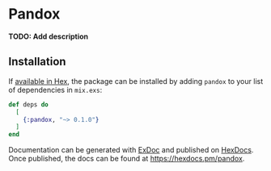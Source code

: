 # Pandox

**TODO: Add description**

## Installation

If [available in Hex](https://hex.pm/docs/publish), the package can be installed
by adding `pandox` to your list of dependencies in `mix.exs`:

```elixir
def deps do
  [
    {:pandox, "~> 0.1.0"}
  ]
end
```

Documentation can be generated with [ExDoc](https://github.com/elixir-lang/ex_doc)
and published on [HexDocs](https://hexdocs.pm). Once published, the docs can
be found at <https://hexdocs.pm/pandox>.

